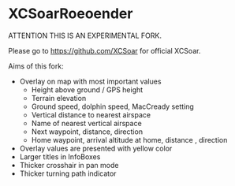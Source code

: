 XCSoarRoeoender
===============

ATTENTION THIS IS AN EXPERIMENTAL FORK.

Please go to https://github.com/XCSoar for official XCSoar.

Aims of this fork:
 * Overlay on map with most important values
   * Height above ground / GPS height
   * Terrain elevation
   * Ground speed, dolphin speed, MacCready setting
   * Vertical distance to nearest airspace
   * Name of nearest vertical airspace
   * Next waypoint, distance, direction
   * Home waypoint, arrival altitude at home, distance , direction
 * Overlay values are presented with yellow color
 * Larger titles in InfoBoxes
 * Thicker crosshair in pan mode
 * Thicker turning path indicator
